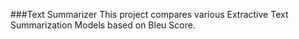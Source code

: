 ###Text Summarizer
This project compares various Extractive Text Summarization Models based on Bleu Score.